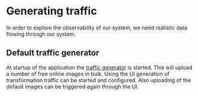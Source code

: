 # Generating traffic

In order to explore the observability of our system, we need realistic data flowing through our system.

## Default traffic generator

At startup of the application the [traffic generator](../stack/application/trafficgen/Dockerfile) is started. This will upload a number of free online images in bulk. Using the UI generation of transformation traffic can be started and configured. Also uploading of the default images can be triggered again through the UI.
